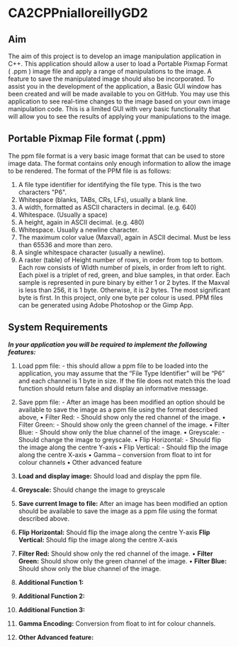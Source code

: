 # CA2CPPnialloreillyGD2

## Aim
The aim of this project is to develop an image manipulation application in C++. This application
should allow a user to load a Portable Pixmap Format ( .ppm ) image file and apply a range of
manipulations to the image. A feature to save the manipulated image should also be incorporated.
To assist you in the development of the application, a Basic GUI window has been created and
will be made available to you on GitHub. You may use this application to see real-time changes
to the image based on your own image manipulation code. This is a limited GUI with very basic
functionality that will allow you to see the results of applying your manipulations to the image.

## Portable Pixmap File format (.ppm)
The ppm file format is a very basic image format that can be used to store image data. The format
contains only enough information to allow the image to be rendered. The format of the PPM file is as
follows:
1. A file type identifier for identifying the file type. This is the two characters "P6".
2. Whitespace (blanks, TABs, CRs, LFs), usually a blank line.
3. A width, formatted as ASCII characters in decimal. (e.g. 640)
4. Whitespace. (Usually a space)
5. A height, again in ASCII decimal. (e.g. 480)
6. Whitespace. Usually a newline character.
7. The maximum color value (Maxval), again in ASCII decimal. Must be less than
65536 and more than zero.
8. A single whitespace character (usually a newline).
9. A raster (table) of Height number of rows, in order from top to bottom.
Each row consists of Width number of pixels, in order from left to right.
Each pixel is a triplet of red, green, and blue samples, in that order.
Each sample is represented in pure binary by either 1 or 2 bytes. If the Maxval is less
than 256, it is 1 byte. Otherwise, it is 2 bytes. The most significant byte is first.
In this project, only one byte per colour is used.
PPM files can be generated using Adobe Photoshop or the Gimp App.

## System Requirements
**_In your application you will be required to implement the following features:_**
1. Load ppm file: - this should allow a ppm file to be loaded into the application, you may
assume that the “File Type Identifier” will be “P6” and each channel is 1 byte in size. If the
file does not match this the load function should return false and display an informative
message.

1.  Save ppm file: - After an image has been modified an option should be available to save the
image as a ppm file using the format described above,
• Filter Red: - Should show only the red channel of the image.
• Filter Green: - Should show only the green channel of the image.
• Filter Blue: - Should show only the blue channel of the image.
• Greyscale: - Should change the image to greyscale.
• Flip Horizontal: - Should flip the image along the centre Y-axis
• Flip Vertical: - Should flip the image along the centre X-axis
• Gamma – conversion from float to int for colour channels
• Other advanced feature

1. **Load and display image:** Should load and display the ppm file.
 
3. **Greyscale:** Should change the image to greyscale 

5. **Save current Image to file:** After an image has been modified an option should be available to save the
image as a ppm file using the format described above. 

4. **Flip Horizontal:** Should flip the image along the centre Y-axis
   **Flip Vertical:**   Should flip the image along the centre X-axis   
   
5. **Filter Red:**      Should show only the red channel of the image.
•  **Filter Green:**    Should show only the green channel of the image.
•  **Filter Blue:**     Should show only the blue channel of the image.

6. **Additional Function 1:**  
7. **Additional Function 2:**  
8. **Additional Function 3:**  
 
10. **Gamma Encoding:** Conversion from float to int for colour channels. 
11. **Other Advanced feature:**  

